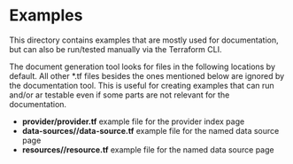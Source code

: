 # Examples

This directory contains examples that are mostly used for documentation, but
can also be run/tested manually via the Terraform CLI.

The document generation tool looks for files in the following locations by
default. All other *.tf files besides the ones mentioned below are ignored by
the documentation tool. This is useful for creating examples that can run
and/or ar testable even if some parts are not relevant for the documentation.

* **provider/provider.tf** example file for the provider index page
* **data-sources/<full data source name>/data-source.tf** example file for the named data source page
* **resources/<full resource name>/resource.tf** example file for the named data source page
